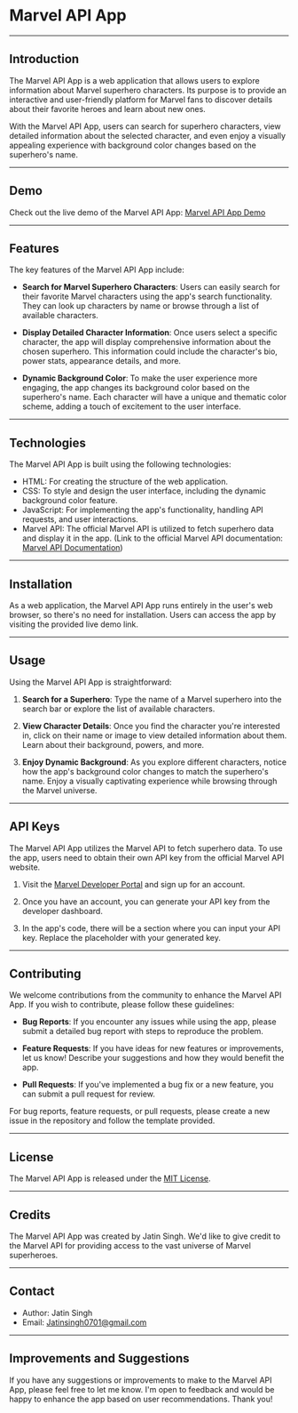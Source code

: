 # Marvel API App

---

## Introduction

The Marvel API App is a web application that allows users to explore information about Marvel superhero characters. Its purpose is to provide an interactive and user-friendly platform for Marvel fans to discover details about their favorite heroes and learn about new ones.

With the Marvel API App, users can search for superhero characters, view detailed information about the selected character, and even enjoy a visually appealing experience with background color changes based on the superhero's name.

---

## Demo

Check out the live demo of the Marvel API App: [Marvel API App Demo](https://jatinsingh0701.github.io/MCU_hero_info/)

---

## Features

The key features of the Marvel API App include:

- **Search for Marvel Superhero Characters**: Users can easily search for their favorite Marvel characters using the app's search functionality. They can look up characters by name or browse through a list of available characters.

- **Display Detailed Character Information**: Once users select a specific character, the app will display comprehensive information about the chosen superhero. This information could include the character's bio, power stats, appearance details, and more.

- **Dynamic Background Color**: To make the user experience more engaging, the app changes its background color based on the superhero's name. Each character will have a unique and thematic color scheme, adding a touch of excitement to the user interface.

---

## Technologies

The Marvel API App is built using the following technologies:

- HTML: For creating the structure of the web application.
- CSS: To style and design the user interface, including the dynamic background color feature.
- JavaScript: For implementing the app's functionality, handling API requests, and user interactions.
- Marvel API: The official Marvel API is utilized to fetch superhero data and display it in the app. (Link to the official Marvel API documentation: [Marvel API Documentation](https://developer.marvel.com/documentation/getting_started))

---

## Installation

As a web application, the Marvel API App runs entirely in the user's web browser, so there's no need for installation. Users can access the app by visiting the provided live demo link.

---

## Usage

Using the Marvel API App is straightforward:

1. **Search for a Superhero**: Type the name of a Marvel superhero into the search bar or explore the list of available characters.

2. **View Character Details**: Once you find the character you're interested in, click on their name or image to view detailed information about them. Learn about their background, powers, and more.

3. **Enjoy Dynamic Background**: As you explore different characters, notice how the app's background color changes to match the superhero's name. Enjoy a visually captivating experience while browsing through the Marvel universe.

---

## API Keys

The Marvel API App utilizes the Marvel API to fetch superhero data. To use the app, users need to obtain their own API key from the official Marvel API website.

1. Visit the [Marvel Developer Portal](https://developer.marvel.com/) and sign up for an account.

2. Once you have an account, you can generate your API key from the developer dashboard.

3. In the app's code, there will be a section where you can input your API key. Replace the placeholder with your generated key.

---

## Contributing

We welcome contributions from the community to enhance the Marvel API App. If you wish to contribute, please follow these guidelines:

- **Bug Reports**: If you encounter any issues while using the app, please submit a detailed bug report with steps to reproduce the problem.

- **Feature Requests**: If you have ideas for new features or improvements, let us know! Describe your suggestions and how they would benefit the app.

- **Pull Requests**: If you've implemented a bug fix or a new feature, you can submit a pull request for review.

For bug reports, feature requests, or pull requests, please create a new issue in the repository and follow the template provided.

---

## License

The Marvel API App is released under the [MIT License](https://opensource.org/licenses/MIT).

---

## Credits

The Marvel API App was created by Jatin Singh. We'd like to give credit to the Marvel API for providing access to the vast universe of Marvel superheroes.

---

## Contact

- Author: Jatin Singh
- Email: Jatinsingh0701@gmail.com

---

## Improvements and Suggestions

If you have any suggestions or improvements to make to the Marvel API App, please feel free to let me know. I'm open to feedback and would be happy to enhance the app based on user recommendations. Thank you!
